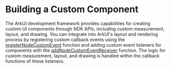 # Building a Custom Component


The ArkUI development framework provides capabilities for creating custom UI components through NDK APIs, including custom measurement, layout, and drawing. You can integrate into ArkUI's layout and rendering process by registering custom callback events using the [registerNodeCustomEvent](../reference/apis-arkui/_ark_u_i___native_node_a_p_i__1.md#registernodecustomevent) function and adding custom event listeners for components with the [addNodeCustomEventReceiver](../reference/apis-arkui/_ark_u_i___native_node_a_p_i__1.md#addnodecustomeventreceiver) function. The logic for custom measurement, layout, and drawing is handled within the callback functions of these listeners.

   
